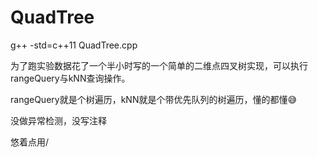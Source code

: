 # QuadTree

g++ -std=c++11 QuadTree.cpp

为了跑实验数据花了一个半小时写的一个简单的二维点四叉树实现，可以执行rangeQuery与kNN查询操作。

rangeQuery就是个树遍历，kNN就是个带优先队列的树遍历，懂的都懂😅

没做异常检测，没写注释

悠着点用/